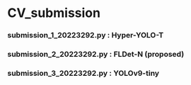 # CV_submission



### submission_1_20223292.py : Hyper-YOLO-T


### submission_2_20223292.py : FLDet-N (proposed)


### submission_3_20223292.py : YOLOv9-tiny
